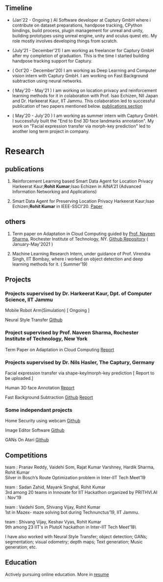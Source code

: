 ## Timeline

- (Jan'22 - Ongoing ) AI Software developer at Captury GmbH where i contribute on dataset preparations, handpose tracking, CPython bindings, build process, plugin management for unreal and unity, building prototypes using unreal engine, unity and oculus quest etc. My role mostly involves developing things from scratch. 

- (July'21 - December'21) I am working as freelancer for Captury GmbH after my completion of graduation. This is the time I started building handpose tracking support for Captury.

- ( Oct'20 - December'20) I am working as Deep Learning and Computer vision intern with Captury GmbH. I am working on Fast Background subtraction using neural networks. 


- ( May'20 - May'21 ) I am working on location privacy and reinforcement learning methods for it in colaboration with Prof. Isao Echizen, NII Japan and Dr. Harkeerat Kaur, IIT Jammu. This colaboration led to successful publication of two papers mentioned below. [publications section](#publications)

- ( May'20 - July'20 ) I am working as summer intern with Captury GmbH. I successfuly built the "End to End 3D face landmarks annotation". My work on "Facial expression transfer via morph-key prediction" led to another long term project in company.  



# Research 

## publications 
1. Reinforcement Learning based Smart Data Agent for Location Privacy Harkeerat Kaur;**Rohit Kumar**;Isao Echizen
in AINA’21 (Advanced Information Networking and Applications)

2. Smart Data Agent for Preserving Location Privacy Harkeerat Kaur;Isao Echizen;**Rohit Kumar** in IEEE-SSCI'20. [Paper](https://ieeexplore.ieee.org/document/9308396)

## others
1. Term paper on Adaptation in Cloud Computing guided by [Prof. Naveen Sharma](https://www.rit.edu/directory/nxsvse-naveen-sharma), Rochester Institute of Technology, NY. [Github Repository](https://github.com/rohitdavas/Adaptation-in-Cloud-Computing) ( January-May'2021 ) 

2. Machine Learning Research Intern, under guidance of Prof. Virendra Singh, IIT Bombay, where i worked on object detection and deep learning methods for it. ( Summer'19) 

## Projects

### Projects supervised by Dr. Harkeerat Kaur, Dpt. of Computer Science, IIT Jammu
Mobile Robot Arm(Simulation) [ Ongoing ]

Neural Style Transfer [Github](https://github.com/rohitdavas/Neural-Style-Transfer)

### Project supervised by Prof. Naveen Sharma, Rochester Institute of Technology, New York
Term Paper on Adaptation in Cloud Computing [Report](https://rohitdavas.github.io/projects/Adaptation-in-cloud-computing/Adaptation-in-cloud-computing.pdf)

### Projects supervised by Dr. Nils Hasler, The Captury, Germany
Facial expression transfer via shape-key/morph-key prediction [ Report to be uploaded.]

Human 3D face Annotation [Report](https://rohitdavas.github.io/projects/Human-3D-face-annotation/Human-3D-face-annotation.pdf) 

Fast Background Subtraction [Github](https://rohitdavas.github.io/Fast-Background-Subtraction/) [Report](https://rohitdavas.github.io/projects/Fast-Background-Subtraction/Fast-Background-Subtraction.pdf)
  
### Some independant projects
Home Security using webcam [Github](https://github.com/rohitdavas/Home-Camera-Security/)

Image Editor Software [Github](https://github.com/rohitdavas/ImageEditor/)

GANs On Atari [Github](https://github.com/rohitdavas/GANs-On-Atari)

## Competitions
team : Pranav Reddy, Vaidehi Som, Rajat Kumar Varshney, Hardik Sharma, Rohit Kumar\
Silver in Bosch’s Route Optimization problem in Inter-IIT Tech Meet’19

team : Sadan Zahid, Mayank Singhal, Rohit Kumar\
3rd among 20 teams in Innovate for IIT Hackathon organized by PRITHVI.AI : Nov’19
  
team : Vaidehi Som, Shivang Vijay, Rohit Kumar\
1st in Mazex- maze solving bot during Technunctus’19, IIT Jammu.
  
team : Shivang Vijay, Keshav Vyas, Rohit Kumar\
9th among 23 IIT's in PlutoX hackathon in Inter-IIT Tech Meet’18\

I have also worked with Neural Style Transfer; object detection; GANs; segmentation; visual odometry; depth maps; Text generation; Music generation; etc.

## Education
Actively pursuing online education. More in [resume](https://rohitdavas.github.io/resume/Kumar_Rohit_Resume.pdf)

